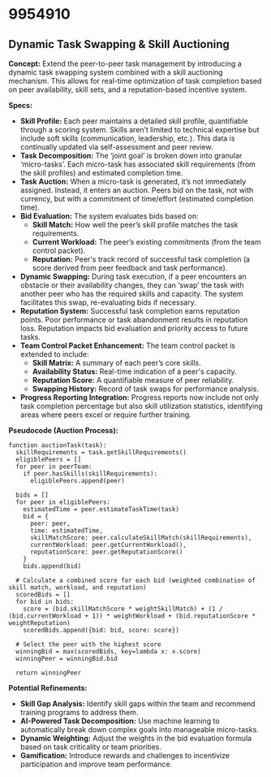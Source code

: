 # 9954910

## Dynamic Task Swapping & Skill Auctioning

**Concept:** Extend the peer-to-peer task management by introducing a dynamic task swapping system combined with a skill auctioning mechanism. This allows for real-time optimization of task completion based on peer availability, skill sets, and a reputation-based incentive system.

**Specs:**

*   **Skill Profile:** Each peer maintains a detailed skill profile, quantifiable through a scoring system. Skills aren’t limited to technical expertise but include soft skills (communication, leadership, etc.). This data is continually updated via self-assessment and peer review.
*   **Task Decomposition:** The ‘joint goal’ is broken down into granular ‘micro-tasks’. Each micro-task has associated skill requirements (from the skill profiles) and estimated completion time.
*   **Task Auction:** When a micro-task is generated, it’s not immediately assigned. Instead, it enters an auction. Peers bid on the task, not with currency, but with a commitment of time/effort (estimated completion time).
*   **Bid Evaluation:** The system evaluates bids based on:
    *   **Skill Match:** How well the peer’s skill profile matches the task requirements.
    *   **Current Workload:** The peer’s existing commitments (from the team control packet).
    *   **Reputation:** Peer's track record of successful task completion (a score derived from peer feedback and task performance).
*   **Dynamic Swapping:** During task execution, if a peer encounters an obstacle or their availability changes, they can ‘swap’ the task with another peer who has the required skills and capacity. The system facilitates this swap, re-evaluating bids if necessary.
*   **Reputation System:** Successful task completion earns reputation points. Poor performance or task abandonment results in reputation loss. Reputation impacts bid evaluation and priority access to future tasks.
*   **Team Control Packet Enhancement:** The team control packet is extended to include:
    *   **Skill Matrix:** A summary of each peer’s core skills.
    *   **Availability Status:** Real-time indication of a peer's capacity.
    *   **Reputation Score:** A quantifiable measure of peer reliability.
    *   **Swapping History:** Record of task swaps for performance analysis.
*   **Progress Reporting Integration:** Progress reports now include not only task completion percentage but also skill utilization statistics, identifying areas where peers excel or require further training.

**Pseudocode (Auction Process):**

```
function auctionTask(task):
  skillRequirements = task.getSkillRequirements()
  eligiblePeers = []
  for peer in peerTeam:
    if peer.hasSkills(skillRequirements):
      eligiblePeers.append(peer)

  bids = []
  for peer in eligiblePeers:
    estimatedTime = peer.estimateTaskTime(task)
    bid = {
      peer: peer,
      time: estimatedTime,
      skillMatchScore: peer.calculateSkillMatch(skillRequirements),
      currentWorkload: peer.getCurrentWorkload(),
      reputationScore: peer.getReputationScore()
    }
    bids.append(bid)

  # Calculate a combined score for each bid (weighted combination of skill match, workload, and reputation)
  scoredBids = []
  for bid in bids:
    score = (bid.skillMatchScore * weightSkillMatch) + (1 / (bid.currentWorkload + 1)) * weightWorkload + (bid.reputationScore * weightReputation)
    scoredBids.append({bid: bid, score: score})

  # Select the peer with the highest score
  winningBid = max(scoredBids, key=lambda x: x.score)
  winningPeer = winningBid.bid

  return winningPeer
```

**Potential Refinements:**

*   **Skill Gap Analysis:** Identify skill gaps within the team and recommend training programs to address them.
*   **AI-Powered Task Decomposition:** Use machine learning to automatically break down complex goals into manageable micro-tasks.
*   **Dynamic Weighting:** Adjust the weights in the bid evaluation formula based on task criticality or team priorities.
*   **Gamification:** Introduce rewards and challenges to incentivize participation and improve team performance.